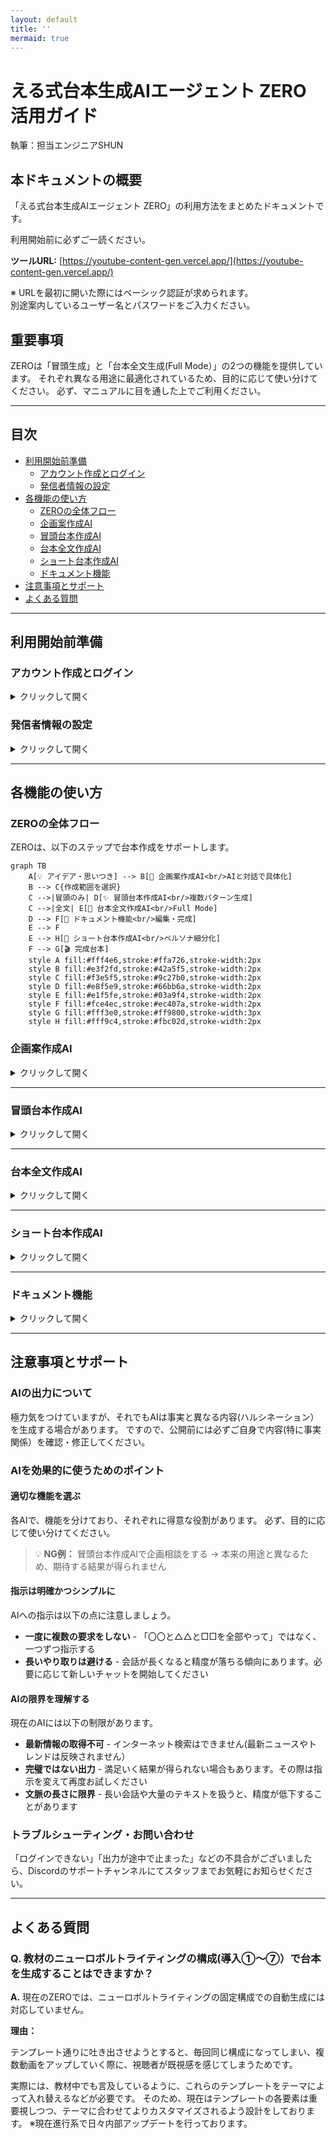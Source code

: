 ```yaml
---
layout: default
title: ''
mermaid: true
---
```


# **える式台本生成AIエージェント ZERO 活用ガイド**

執筆：担当エンジニアSHUN

## **本ドキュメントの概要**

「える式台本生成AIエージェント ZERO」の利用方法をまとめたドキュメントです。

利用開始前に必ずご一読ください。

**ツールURL:** [https://youtube-content-gen.vercel.app/](https://youtube-content-gen.vercel.app/)

※ URLを最初に開いた際にはベーシック認証が求められます。  
別途案内しているユーザー名とパスワードをご入力ください。

## **重要事項**

ZEROは「冒頭生成」と「台本全文生成(Full Mode）」の2つの機能を提供しています。
それぞれ異なる用途に最適化されているため、目的に応じて使い分けてください。
必ず、マニュアルに目を通した上でご利用ください。

---

## **目次**

- [利用開始前準備](#利用開始前準備)
  - [アカウント作成とログイン](#アカウント作成とログイン)
  - [発信者情報の設定](#発信者情報の設定)
- [各機能の使い方](#各機能の使い方)
  - [ZEROの全体フロー](#zeroの全体フロー)
  - [企画案作成AI](#企画案作成ai)
  - [冒頭台本作成AI](#冒頭台本作成ai)
  - [台本全文作成AI](#台本全文作成ai)
  - [ショート台本作成AI](#ショート台本作成ai)
  - [ドキュメント機能](#ドキュメント機能)
- [注意事項とサポート](#注意事項とサポート)
- [よくある質問](#よくある質問)

---

## **利用開始前準備**

### **アカウント作成とログイン**

<details markdown="1">

<summary>クリックして開く</summary>

[ツールURL](https://youtube-content-gen.vercel.app/)にアクセスし、アカウントを作成します。

1.  ログイン画面下部の「**新規登録**」リンクをクリックします。
2.  メールアドレスとパスワード(8文字以上）を入力し、「**登録**」ボタンをクリックします。
3.  登録完了後、自動的にログインします。

| ログイン画面                                                                                     | 新規登録画面                                                                                     |
| ------------------------------------------------------------------------------------------------ | ------------------------------------------------------------------------------------------------ |
| ![ログイン画面](https://github.com/user-attachments/assets/68579087-0cdb-43f2-abda-6837a45c7a66) | ![新規登録画面](https://github.com/user-attachments/assets/ddccc605-72a5-4bed-a1ff-a22269c45797) |

</details>

### **発信者情報の設定**

<details markdown="1">

<summary>クリックして開く</summary>

よりパーソナライズされた台本を作成するために、「発信者情報」の設定を推奨します。

1.  ログイン後、画面左下の**自分のメールアドレス**をクリックします。
2.  表示される「**マイページ**」ボタンをクリックします。
3.  発信者情報を入力し、「**保存する**」をクリックします。

| 発信者情報の設定をクリック                                                                                     | 発信者情報の設定画面                                                                                     |
| -------------------------------------------------------------------------------------------------------------- | -------------------------------------------------------------------------------------------------------- |
| ![発信者情報の設定をクリック](https://github.com/user-attachments/assets/eddbf35f-6c5a-437d-9a3b-233e8ab988ea) | ![発信者情報の設定画面](https://github.com/user-attachments/assets/154accd8-8afd-46d7-b6e8-feaf79bdfc14) |

**例**  
▼発信者名  
える

▼一人称  
僕

▼普段の発信内容  
仕事でも恋愛でも明日から使えるコミュニケーション術

▼ターゲット年代  
20代〜40代

▼ターゲット性別  
男性

▼ターゲットがなりたい理想の状態  
一言で言うと、仕事でも恋愛でも成果を出せるようになりたい。

仕事：周りから尊敬されるような人になり、収入を上げて自分の人生を自分でコントロールできるようになりたい。

恋愛：「選ばれる側」ではなく「選ぶ側」になり、素敵なパートナーと出会った時にいつでも付き合える状態。一生彼女に困らない恋愛で悩むことのない人生を送っている状態。

▼語れる権威性・実績  
・数千人以上の恋愛相談に乗り、解決をしてきた  
・クローズドの講座で300名以上の仕事力、恋愛力を上げて大きな成果を出してきた  
・KADOKAWAから出版した書籍「イケメンはモテない」が2週間で25,000部売れた  
・アルバイトで入社してから3年で600名規模の会社の役員になった

▼失敗エピソード  
※冒頭生成においてはまだ効力が最大化しないため、明確にある場合のみ記載をしてください。

▼よく使うエピソード・ネタ  
※冒頭生成においてはまだ効力が最大化しないため、明確にある場合のみ記載をしてください。

**💡 ポイント**  
入力は任意ですが、詳細に入力するほど、AIはあなたの特徴や強みを理解し、よりパーソナライズされた台本を提案できるようになります。  
ただ、ここの入力次第で訴求力が劇的に高まることはないので、時間を掛けすぎないようにしてください。  
※ここは自動で精度を上げられるよう開発中です。

</details>

---

## **各機能の使い方**

### **ZEROの全体フロー**

ZEROは、以下のステップで台本作成をサポートします。

```mermaid
graph TB
    A[💡 アイデア・思いつき] --> B[🤖 企画案作成AI<br/>AIと対話で具体化]
    B --> C{作成範囲を選択}
    C -->|冒頭のみ| D[✨ 冒頭台本作成AI<br/>複数パターン生成]
    C -->|全文| E[📝 台本全文作成AI<br/>Full Mode]
    D --> F[📄 ドキュメント機能<br/>編集・完成]
    E --> F
    E --> H[🎥 ショート台本作成AI<br/>ペルソナ細分化]
    F --> G[🎬 完成台本]
    style A fill:#fff4e6,stroke:#ffa726,stroke-width:2px
    style B fill:#e3f2fd,stroke:#42a5f5,stroke-width:2px
    style C fill:#f3e5f5,stroke:#9c27b0,stroke-width:2px
    style D fill:#e8f5e9,stroke:#66bb6a,stroke-width:2px
    style E fill:#e1f5fe,stroke:#03a9f4,stroke-width:2px
    style F fill:#fce4ec,stroke:#ec407a,stroke-width:2px
    style G fill:#fff3e0,stroke:#ff9800,stroke-width:3px
    style H fill:#fff9c4,stroke:#fbc02d,stroke-width:2px
```

### **企画案作成AI**

<details markdown="1">

<summary>クリックして開く</summary>

「なんとなくこんな動画を作りたい」というアイデアレベルの状態から、AIとの対話を通して企画を具体化します。

**⚠️注意事項⚠️**  
現時点では、Web検索をして「SEOをハックする網羅的な企画案出し」などの機能はございません。  
あくまで、自分の経験や考えたことを元に企画案をブラッシュアップします。

流れは以下の通りです。

1.  左メニューの「**企画案作成AI**」をクリックします。
2.  思いついたアイデアをチャットで送信します。
3.  AIが質問を投げかけるので、対話を繰り返します。

対話を通じて、AIは「視聴者の悩み」「独自の解決策」などを言語化し、最終的に企画案としてまとめます。ここで作成した企画案は、そのまま「冒頭台本作成AI」で利用できます。

| 企画案の完成イメージ                                                                                     |
| -------------------------------------------------------------------------------------------------------- |
| ![企画案作成AIの対話例](https://github.com/user-attachments/assets/0ec67060-bc45-467b-9be0-1d15a6e10b39) |

**▼使用例**

実際の使用例を見るとイメージが湧きやすくなります。(※閲覧にはログインが必要です）

- [企画作成AIの使用例](https://youtube-content-gen.vercel.app/chat/3e6a4f5b-a42a-42ae-8960-083631875ce7)
- [上記企画で冒頭台本を作成する例](https://youtube-content-gen.vercel.app/chat/07284908-48bc-4942-ad10-50b96914cd0b)

デモ動画  
※上記を実際に作っている過程の動画です。

<div style="position: relative; padding-bottom: 56.25%; height: 0;"><iframe src="https://www.loom.com/embed/bd9d1294dfbd4ac1a0340b2ad105c52b?sid=912e316d-8677-4efe-bd37-b1237a825d63" frameborder="0" webkitallowfullscreen mozallowfullscreen allowfullscreen style="position: absolute; top: 0; left: 0; width: 100%; height: 100%;"></iframe></div>
</details>

---

### **冒頭台本作成AI**

<details markdown="1">

<summary>クリックして開く</summary>

冒頭生成機能は、以下の2パターンの使い方ができます。  
①自分で作った既存の台本の訴求をより強くする  
②AIと作成した企画案を元にゼロから生成をする。  
この場合、ZEROは複数パターンの冒頭を提案します。

#### **ステップ 1：情報の入力**

1.  左メニューの「**冒頭台本作成AI**」をクリックします。
2.  入力フォームに必要な情報を入力します。

| 項目                                         | 説明                                                                                                                                                   |
| -------------------------------------------- | ------------------------------------------------------------------------------------------------------------------------------------------------------ |
| **台本の全文または冒頭を含む一部分（必須）** | 既存の台本がある場合は、台本の貼り付け。<br>前ステップで作成した企画案をそのままコピペしてください。<br>💡 _Tip: 全文を入力した方が精度は高まります。_ |
| 視聴者の抱える悩み（任意）                   | 未入力の場合、AIが推察します。（特殊でない限りAIの方が精度が高いです）                                                                                 |
| 悩みを解決した後の理想の姿（任意）           | 未入力の場合、AIが推察します。（特殊でない限りAIの方が精度が高いです）                                                                                 |

| 入力フォーム画面                                                                                 |
| ------------------------------------------------------------------------------------------------ |
| ![入力フォーム](https://github.com/user-attachments/assets/2cf252bd-9865-4138-ad03-feff487088d7) |

#### **ステップ 2：作成の実行と台本設計の確認**

1.  入力完了後、「**冒頭台本を作成する**」ボタンをクリックします。チャット画面に移動します。
    ⚠️ **注意:** 「考えています」の表示中は、画面のリロード等をしないでください。処理が中断されます。

| 台本設計の確認画面                                                                                 |
| -------------------------------------------------------------------------------------------------- |
| ![台本設計の確認](https://github.com/user-attachments/assets/4dd9d162-3d7e-460d-bf1e-2cbb7c4b480d) |

2.  AIが入力内容を分析し、「**台本設計**(ターゲット、訴求方法など）」を提示します。
3.  内容を確認し、問題なければ「OK」などと入力して送信します。修正したい場合は、ここで指示を出します。

| 台本設計への返答画面                                                                                 |
| ---------------------------------------------------------------------------------------------------- |
| ![台本設計への返答](https://github.com/user-attachments/assets/cc042166-df29-4fb4-9d6d-b813e42c7ed8) |

#### **ステップ 3：結果の確認と選択**

AIが分析に基づき、異なる訴求パターンで**最大3つの冒頭台本案**を提示します。

1.  提案された台本案(A案、B案、C案）を確認します。
2.  最適な案を選択します。
    - **確定する場合:** 「**A案でお願いします**」などのボタンをクリックすると、ドキュメント形式で出力されます。
    - **修正する場合:** チャット欄に追加の指示を入力します。(例：「A案を、もっと〇〇なトーンで修正して」）

| 台本案の選択画面                                                                                 |
| ------------------------------------------------------------------------------------------------ |
| ![台本案の選択](https://github.com/user-attachments/assets/88ddda63-55b4-4175-845e-b503c7621f01) |

</details>

---

### **台本全文作成AI**

<details markdown="1">

<summary>クリックして開く</summary>

台本全文作成AIでは、企画案から台本全文をが2段階のアウトラインを経て生成します。
冒頭だけでなく、本編・結論・エンディングまで含む完全な台本を作成したい場合に使用します。

#### **⚠️ 注意事項 ⚠️**

台本全文を生成できますが、**完全にゼロからの生成はできない仕様**にしています。

**理由：**

すべてAIで作ると属人性がなくなり、視聴者が価値を感じずに「再生数は伸びるけど売れない」という状態になってしまうため

**必須の使い方：**

1. **必ず自分自身の考えをAIに投げる**
2. **AIと壁打ちしながら思考をブラッシュアップ**
3. **構成の合意が取れてから台本生成を開始**

この段階的なプロセスにより、独自性を保ちながら、訴求の強い台本を作成できます。

#### **使用手順**

##### **ステップ 1：企画案の入力**

1. 左メニューの「**台本全文作成AI**」をクリックします。
2. 企画案を入力します(企画案作成AIで作成したものをコピペ可能）。

##### **ステップ 2：アウトライン生成(2段階）**

AIが自動的に2段階でアウトラインを作成します。各段階で内容を確認・修正できます。

###### **フェーズ1：戦略設計(企画の大方針を決定）**

AIがまず動画全体の「戦略」を設計します。

- **ターゲット分析と提供価値**
  - 視聴者の真の悩み・痛みを特定
  - 行動を阻害している要因(恐怖、不安など）を洗い出し
  - 動画視聴後の理想の変化を定義

- **コアアイデア創出**
  - 動画の独自の視点・切り口を開発
  - キャッチーな概念(ラベリング）を考案
  - 全体を貫く具体例やイメージを設定

- **全体戦略の選定**
  - 訴求戦略(競争型/共感型/回避型/成長型）を決定
  - 常識破壊の構造を設計
  - 信頼獲得のためのストーリー活用法を策定

###### **フェーズ2：論理設計(詳細な構成を設計）**

戦略が確定後、動画の詳細な論理構造を設計します。

- **冒頭パートの設計**
  - 視聴者を引き込む具体的な問題提起
  - 信頼を獲得する実績・ストーリーの配置
  - 常識を覆す新概念の提示方法

- **本編パートの設計**
  - 主張の論理的な深掘り
  - 具体的な実践方法
  - 視聴者の反論や不安への対処

- **行動促進パートの設計**
  - 視聴者の背中を押すメッセージ
  - 今すぐ実践できる第一歩の提示
  - エンゲージメントを高める仕掛け

##### **ステップ 3：内容確定と台本生成**

ステップ2のアウトラインの内容に問題なければ以下の 「**✅この内容で確定・台本生成開始**」のボタンをクリックしてください。

| アウトラインへの合意                                                                                     |
| -------------------------------------------------------------------------------------------------------- |
| ![アウトラインへの合意](https://github.com/user-attachments/assets/bac27063-20ca-48fe-b464-4a15dc54d93c) |

2,3分ほど待つと以下のように台本が出力されます。

※出力された台本に対してZEROに編集指示を出す方法は後述の「ドキュメント機能」をご覧ください。

| 出力された台本                                                                                     |
| -------------------------------------------------------------------------------------------------- |
| ![出力された台本](https://github.com/user-attachments/assets/7e44290f-2fa5-44a2-8867-928a5c6adf7d) |

#### **企画種別の自動判定について**

AIが企画の種別を自動判定し、最適な台本フォーマットを選択します。

万が一、アウトラインの時点で例えばランキング企画など誤判定された場合には、チャット欄から修正指示をお願いします。

現在、判定精度100%を目指して開発中です。

</details>

---

### **ショート台本作成AI**

<details markdown="1">

<summary>クリックして開く</summary>

ショート台本作成AI機能では、台本全文作成AIで完成させた台本を元に、ペルソナをより細分化したショート動画の台本を複数パターン生成します。

#### **機能の概要**

ショート台本作成AIは、長尺動画の台本全文をもとに、ターゲット層をさらに具体的なペルソナごとに分け、それぞれに最適化したショート動画用の台本を複数パターン自動生成する機能です。

#### **使用手順**

以下の3ステップでお使いください。

##### **ステップ 1：長尺台本の全文を入力**

トップ画面から「ショート台本作成AI」をクリックすると、以下の画面に遷移するので画像のように台本の全文を貼り付け、「ショート台本を作成する」ボタンをクリックします。

##### **ステップ 2：ペルソナ分析の確認**

AIが台本を分析し、ターゲットペルソナの細分化案を提示します。内容を確認し、問題なければ「OK」などと入力して送信します。

##### **ステップ 3：ショート台本案の確認**

AIが細分化された各ペルソナに向けた複数のショート台本案を提示します。修正が必要な場合は、チャット欄に追加の指示を入力します。

</details>

---

### **ドキュメント機能**

<details markdown="1">

<summary>クリックして開く</summary>

ドキュメント機能は、台本の編集とバージョン管理(変更差分の確認・バージョンの切り替え）ができる機能です。  
大きく分けると以下3つの機能で構成されています。

①手入力による台本修正機能  
②AIによる台本修正機能
③バージョンの切り替えと復元機能

(以下、詳細説明）

#### ①手入力による台本修正機能

以下のように手入力で台本の修正ができます。  
自動保存機能が未実装であるため、作業完了後に忘れずに保存ボタンを押してください🙇

| 台本手入力修正画面                                                                               |
| ----------------------------------------------------------------------------------------------- |
| ![台本手入力修正画面](https://github.com/user-attachments/assets/2c8abc42-7433-4ffd-ab4c-5037031e8143) |

#### ②AIによる台本修正機能

以下の4ステップでAIによる台本修正ができます。

##### **ステップ1：編集箇所を選択**

以下のように編集したい箇所を選択するとチャットのアイコンが表示されます。  
アイコンをクリックするとチャットの入力画面が表示されます。

|  編集箇所の選択  |  選択後チャットアイコン表示  |
|---|---|
| <img width="1432" height="862" alt="image" src="https://github.com/user-attachments/assets/7dc68942-9d8d-469b-823d-56d5cc40c53c" /> | <img width="1432" height="862" alt="image" src="https://github.com/user-attachments/assets/a8495a7e-deed-4b60-89ff-37cb96b608ed" /> |

##### **ステップ2：編集指示を入力**

編集指示を入力して送信すると「ZEROが考え中です」と表示されます。

| 編集指示入力画面 | ZEROが考え中の画面 |
|---|---|
| <img width="1432" height="862" alt="image" src="https://github.com/user-attachments/assets/ce5bc57b-8287-4cac-bd6c-49a382313f24" /> | <img width="1432" height="862" alt="image" src="https://github.com/user-attachments/assets/d5922525-81f7-40c2-b490-eab864ca96ef" /> |

#### **ステップ3：編集内容の確認**

ステップ2が終わると以下のように編集内容の確認画面が表示されます。  
「変更点を表示」のアイコンをクリックすることで変更差分を確認できます。

| 「変更点を表示」をクリック | 変更差分の確認 |
|---|---|
| <img width="1432" height="862" alt="image" src="https://github.com/user-attachments/assets/beb17694-fcb8-48d4-832c-ade183692dfa" /> | <img width="1432" height="862" alt="image" src="https://github.com/user-attachments/assets/c09ef247-9820-4baf-b4a9-71b43f1582a6" /> |

**⚠️注意事項⚠️**  
AIが選択箇所以外の前後の文も編集する場合があります。必ず変更差分を確認してから反映してください。

#### **ステップ4：変更を確定**

ステップ3で変更差分を確認したのちに「承認」のボタンをクリックすると変更が反映されます。  
「却下」のボタンをクリックすることでAIの編集内容を却下し、再度編集指示を入力することができます。

| 変更確定画面                                                                                          |
| --------------------------------------------------------------------------------------------------- |
| ![変更確定画面](https://github.com/user-attachments/assets/6dc6ff37-c4bc-4fcf-9c0d-598e63b17f56)    |

#### ③バージョンの切り替えと復元機能

①や②の台本修正後にバージョンの切り替えと復元ができます。

| バージョンの切り替え | バージョンの復元 |
|-------------------|-------------------|
| <img width="1434" height="862" alt="image" src="https://github.com/user-attachments/assets/ae10d471-eaab-4242-a9c4-961dc4f71541" /> | <img width="1432" height="862" alt="image" src="https://github.com/user-attachments/assets/b6887262-e40d-47ef-a1dc-6525ac86aab9" /> |

</details>

---

## **注意事項とサポート**

### **AIの出力について**

極力気をつけていますが、それでもAIは事実と異なる内容(ハルシネーション）を生成する場合があります。
ですので、公開前には必ずご自身で内容(特に事実関係）を確認・修正してください。

### **AIを効果的に使うためのポイント**

#### **適切な機能を選ぶ**

各AIで、機能を分けており、それぞれに得意な役割があります。
必ず、目的に応じて使い分けてください。

> 💡 **NG例：** 冒頭台本作成AIで企画相談をする → 本来の用途と異なるため、期待する結果が得られません

#### **指示は明確かつシンプルに**

AIへの指示は以下の点に注意しましょう。

- **一度に複数の要求をしない** - 「〇〇と△△と□□を全部やって」ではなく、一つずつ指示する
- **長いやり取りは避ける** - 会話が長くなると精度が落ちる傾向にあります。必要に応じて新しいチャットを開始してください

#### **AIの限界を理解する**

現在のAIには以下の制限があります。

- **最新情報の取得不可** - インターネット検索はできません(最新ニュースやトレンドは反映されません）
- **完璧ではない出力** - 満足いく結果が得られない場合もあります。その際は指示を変えて再度お試しください
- **文脈の長さに限界** - 長い会話や大量のテキストを扱うと、精度が低下することがあります

### **トラブルシューティング・お問い合わせ**

「ログインできない」「出力が途中で止まった」などの不具合がございましたら、Discordのサポートチャンネルにてスタッフまでお気軽にお知らせください。

---

## **よくある質問**

### **Q. 教材のニューロボルトライティングの構成(導入①〜⑦）で台本を生成することはできますか？**

**A.** 現在のZEROでは、ニューロボルトライティングの固定構成での自動生成には対応していません。

**理由：**

テンプレート通りに吐き出させようとすると、毎回同じ構成になってしまい、複数動画をアップしていく際に、視聴者が既視感を感じてしまうためです。

実際には、教材中でも言及しているように、これらのテンプレートをテーマによって入れ替えるなどが必要です。
そのため、現在はテンプレートの各要素は重要視しつつ、テーマに合わせてよりカスタマイズされるよう設計をしております。
※現在進行系で日々内部アップデートを行っております。
